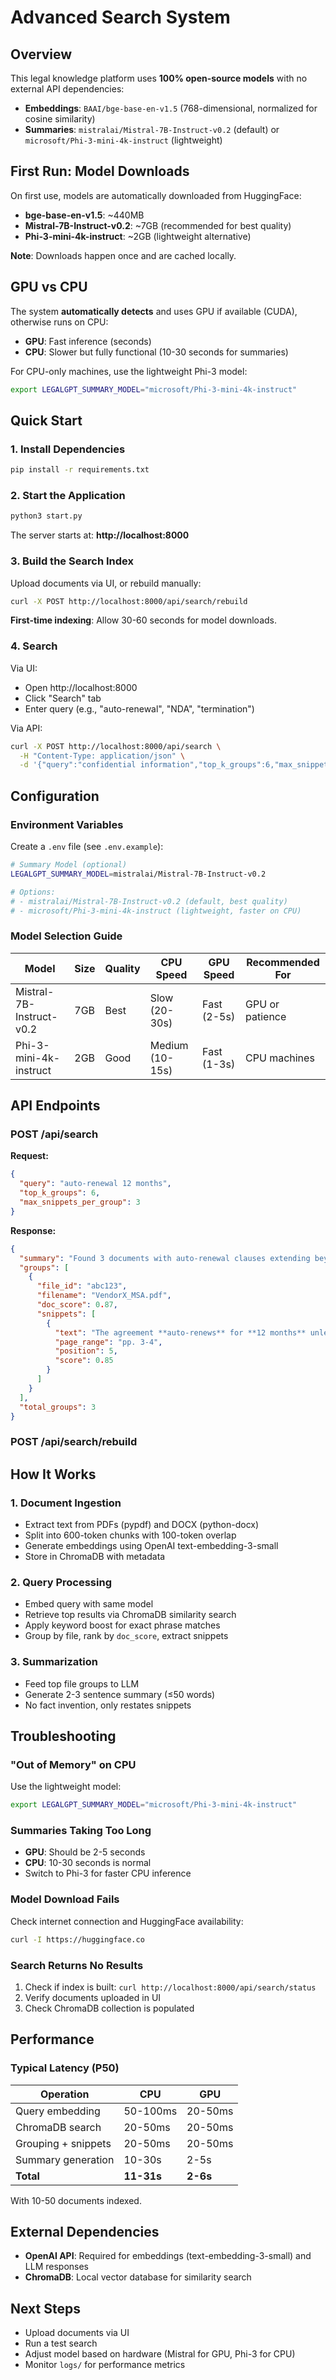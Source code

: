 # Advanced Search System

## Overview

This legal knowledge platform uses **100% open-source models** with no external API dependencies:

- **Embeddings**: `BAAI/bge-base-en-v1.5` (768-dimensional, normalized for cosine similarity)
- **Summaries**: `mistralai/Mistral-7B-Instruct-v0.2` (default) or `microsoft/Phi-3-mini-4k-instruct` (lightweight)

## First Run: Model Downloads

On first use, models are automatically downloaded from HuggingFace:

- **bge-base-en-v1.5**: ~440MB
- **Mistral-7B-Instruct-v0.2**: ~7GB (recommended for best quality)
- **Phi-3-mini-4k-instruct**: ~2GB (lightweight alternative)

**Note**: Downloads happen once and are cached locally.

## GPU vs CPU

The system **automatically detects** and uses GPU if available (CUDA), otherwise runs on CPU:

- **GPU**: Fast inference (seconds)
- **CPU**: Slower but fully functional (10-30 seconds for summaries)

For CPU-only machines, use the lightweight Phi-3 model:

```bash
export LEGALGPT_SUMMARY_MODEL="microsoft/Phi-3-mini-4k-instruct"
```

## Quick Start

### 1. Install Dependencies

```bash
pip install -r requirements.txt
```

### 2. Start the Application

```bash
python3 start.py
```

The server starts at: **http://localhost:8000**

### 3. Build the Search Index

Upload documents via UI, or rebuild manually:

```bash
curl -X POST http://localhost:8000/api/search/rebuild
```

**First-time indexing**: Allow 30-60 seconds for model downloads.

### 4. Search

Via UI:
- Open http://localhost:8000
- Click "Search" tab
- Enter query (e.g., "auto-renewal", "NDA", "termination")

Via API:
```bash
curl -X POST http://localhost:8000/api/search \
  -H "Content-Type: application/json" \
  -d '{"query":"confidential information","top_k_groups":6,"max_snippets_per_group":3}'
```

## Configuration

### Environment Variables

Create a `.env` file (see `.env.example`):

```bash
# Summary Model (optional)
LEGALGPT_SUMMARY_MODEL=mistralai/Mistral-7B-Instruct-v0.2

# Options:
# - mistralai/Mistral-7B-Instruct-v0.2 (default, best quality)
# - microsoft/Phi-3-mini-4k-instruct (lightweight, faster on CPU)
```

### Model Selection Guide

| Model | Size | Quality | CPU Speed | GPU Speed | Recommended For |
|-------|------|---------|-----------|-----------|-----------------|
| Mistral-7B-Instruct-v0.2 | 7GB | Best | Slow (20-30s) | Fast (2-5s) | GPU or patience |
| Phi-3-mini-4k-instruct | 2GB | Good | Medium (10-15s) | Fast (1-3s) | CPU machines |

## API Endpoints

### POST /api/search

**Request:**
```json
{
  "query": "auto-renewal 12 months",
  "top_k_groups": 6,
  "max_snippets_per_group": 3
}
```

**Response:**
```json
{
  "summary": "Found 3 documents with auto-renewal clauses extending beyond 12 months...",
  "groups": [
    {
      "file_id": "abc123",
      "filename": "VendorX_MSA.pdf",
      "doc_score": 0.87,
      "snippets": [
        {
          "text": "The agreement **auto-renews** for **12 months** unless...",
          "page_range": "pp. 3-4",
          "position": 5,
          "score": 0.85
        }
      ]
    }
  ],
  "total_groups": 3
}
```

### POST /api/search/rebuild



## How It Works

### 1. Document Ingestion
- Extract text from PDFs (pypdf) and DOCX (python-docx)
- Split into 600-token chunks with 100-token overlap
- Generate embeddings using OpenAI text-embedding-3-small
- Store in ChromaDB with metadata

### 2. Query Processing
- Embed query with same model
- Retrieve top results via ChromaDB similarity search
- Apply keyword boost for exact phrase matches
- Group by file, rank by `doc_score`, extract snippets

### 3. Summarization
- Feed top file groups to LLM
- Generate 2-3 sentence summary (≤50 words)
- No fact invention, only restates snippets

## Troubleshooting

### "Out of Memory" on CPU

Use the lightweight model:
```bash
export LEGALGPT_SUMMARY_MODEL="microsoft/Phi-3-mini-4k-instruct"
```

### Summaries Taking Too Long

- **GPU**: Should be 2-5 seconds
- **CPU**: 10-30 seconds is normal
- Switch to Phi-3 for faster CPU inference

### Model Download Fails

Check internet connection and HuggingFace availability:
```bash
curl -I https://huggingface.co
```

### Search Returns No Results

1. Check if index is built: `curl http://localhost:8000/api/search/status`
2. Verify documents uploaded in UI
3. Check ChromaDB collection is populated

## Performance

### Typical Latency (P50)

| Operation | CPU | GPU |
|-----------|-----|-----|
| Query embedding | 50-100ms | 20-50ms |
| ChromaDB search | 20-50ms | 20-50ms |
| Grouping + snippets | 20-50ms | 20-50ms |
| Summary generation | 10-30s | 2-5s |
| **Total** | **11-31s** | **2-6s** |

With 10-50 documents indexed.

## External Dependencies

- **OpenAI API**: Required for embeddings (text-embedding-3-small) and LLM responses
- **ChromaDB**: Local vector database for similarity search  

## Next Steps

- Upload documents via UI
- Run a test search
- Adjust model based on hardware (Mistral for GPU, Phi-3 for CPU)
- Monitor `logs/` for performance metrics





